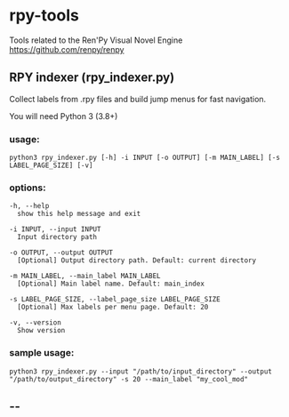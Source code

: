 # rpy-tools
Tools related to the Ren'Py Visual Novel Engine https://github.com/renpy/renpy

## RPY indexer (rpy_indexer.py)
Collect labels from .rpy files and build jump menus for fast navigation.

You will need Python 3 (3.8+)

### usage:
```
python3 rpy_indexer.py [-h] -i INPUT [-o OUTPUT] [-m MAIN_LABEL] [-s LABEL_PAGE_SIZE] [-v]
```

### options:
```
-h, --help
  show this help message and exit

-i INPUT, --input INPUT
  Input directory path

-o OUTPUT, --output OUTPUT
  [Optional] Output directory path. Default: current directory

-m MAIN_LABEL, --main_label MAIN_LABEL
  [Optional] Main label name. Default: main_index

-s LABEL_PAGE_SIZE, --label_page_size LABEL_PAGE_SIZE
  [Optional] Max labels per menu page. Default: 20

-v, --version
  Show version
```

### sample usage:
```
python3 rpy_indexer.py --input "/path/to/input_directory" --output "/path/to/output_directory" -s 20 --main_label "my_cool_mod"
```

--
--
